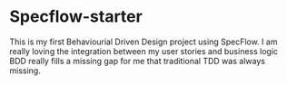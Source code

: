 Specflow-starter
================
This is my first Behaviourial Driven Design project using SpecFlow.
I am really loving the integration between my user stories and business logic
BDD really fills a missing gap for me that traditional TDD was always missing.
